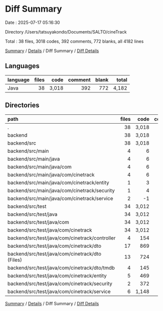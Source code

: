 # Diff Summary

Date : 2025-07-17 05:16:30

Directory /Users/tatsuyakondo/Documents/SALTO/cineTrack

Total : 38 files,  3018 codes, 392 comments, 772 blanks, all 4182 lines

[Summary](results.md) / [Details](details.md) / Diff Summary / [Diff Details](diff-details.md)

## Languages
| language | files | code | comment | blank | total |
| :--- | ---: | ---: | ---: | ---: | ---: |
| Java | 38 | 3,018 | 392 | 772 | 4,182 |

## Directories
| path | files | code | comment | blank | total |
| :--- | ---: | ---: | ---: | ---: | ---: |
| . | 38 | 3,018 | 392 | 772 | 4,182 |
| backend | 38 | 3,018 | 392 | 772 | 4,182 |
| backend/src | 38 | 3,018 | 392 | 772 | 4,182 |
| backend/src/main | 4 | 6 | 1 | 0 | 7 |
| backend/src/main/java | 4 | 6 | 1 | 0 | 7 |
| backend/src/main/java/com | 4 | 6 | 1 | 0 | 7 |
| backend/src/main/java/com/cinetrack | 4 | 6 | 1 | 0 | 7 |
| backend/src/main/java/com/cinetrack/entity | 1 | 3 | 0 | 0 | 3 |
| backend/src/main/java/com/cinetrack/security | 1 | 4 | 0 | 0 | 4 |
| backend/src/main/java/com/cinetrack/service | 2 | -1 | 1 | 0 | 0 |
| backend/src/test | 34 | 3,012 | 391 | 772 | 4,175 |
| backend/src/test/java | 34 | 3,012 | 391 | 772 | 4,175 |
| backend/src/test/java/com | 34 | 3,012 | 391 | 772 | 4,175 |
| backend/src/test/java/com/cinetrack | 34 | 3,012 | 391 | 772 | 4,175 |
| backend/src/test/java/com/cinetrack/controller | 4 | 154 | 11 | 27 | 192 |
| backend/src/test/java/com/cinetrack/dto | 17 | 869 | 7 | 196 | 1,072 |
| backend/src/test/java/com/cinetrack/dto (Files) | 13 | 724 | 7 | 158 | 889 |
| backend/src/test/java/com/cinetrack/dto/tmdb | 4 | 145 | 0 | 38 | 183 |
| backend/src/test/java/com/cinetrack/entity | 5 | 469 | 21 | 118 | 608 |
| backend/src/test/java/com/cinetrack/security | 2 | 372 | 89 | 126 | 587 |
| backend/src/test/java/com/cinetrack/service | 6 | 1,148 | 263 | 305 | 1,716 |

[Summary](results.md) / [Details](details.md) / Diff Summary / [Diff Details](diff-details.md)